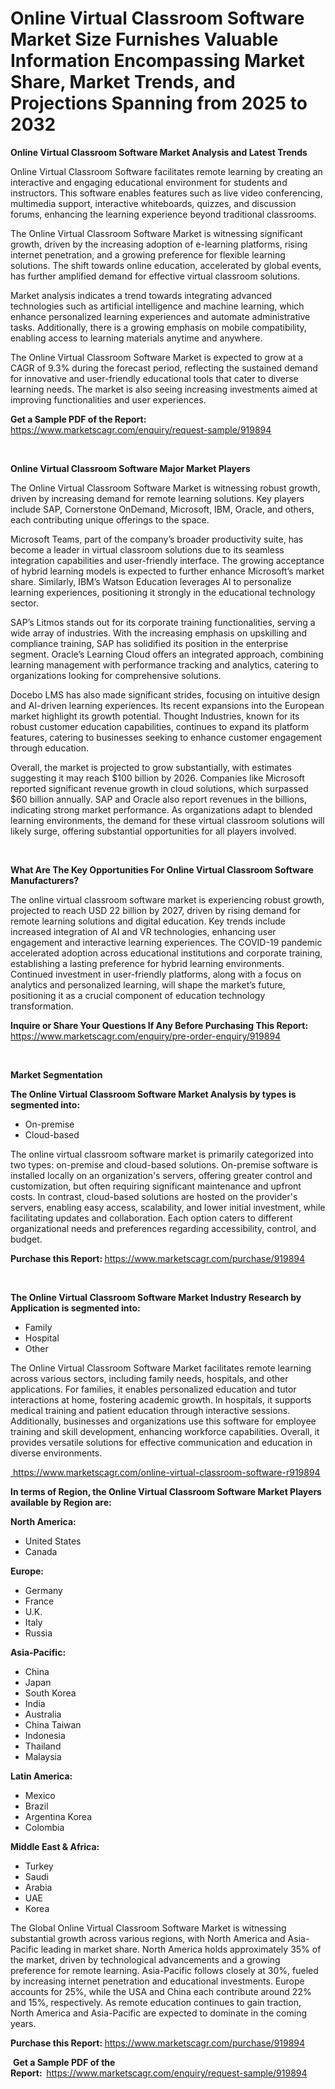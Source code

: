 <p><h1>Online Virtual Classroom Software Market Size Furnishes Valuable Information Encompassing Market Share, Market Trends, and Projections Spanning from 2025 to 2032</h1></p><p><strong>Online Virtual Classroom Software Market Analysis and Latest Trends</strong></p>
<p><p>Online Virtual Classroom Software facilitates remote learning by creating an interactive and engaging educational environment for students and instructors. This software enables features such as live video conferencing, multimedia support, interactive whiteboards, quizzes, and discussion forums, enhancing the learning experience beyond traditional classrooms. </p><p>The Online Virtual Classroom Software Market is witnessing significant growth, driven by the increasing adoption of e-learning platforms, rising internet penetration, and a growing preference for flexible learning solutions. The shift towards online education, accelerated by global events, has further amplified demand for effective virtual classroom solutions. </p><p>Market analysis indicates a trend towards integrating advanced technologies such as artificial intelligence and machine learning, which enhance personalized learning experiences and automate administrative tasks. Additionally, there is a growing emphasis on mobile compatibility, enabling access to learning materials anytime and anywhere. </p><p>The Online Virtual Classroom Software Market is expected to grow at a CAGR of 9.3% during the forecast period, reflecting the sustained demand for innovative and user-friendly educational tools that cater to diverse learning needs. The market is also seeing increasing investments aimed at improving functionalities and user experiences.</p></p>
<p><strong>Get a Sample PDF of the Report:&nbsp;</strong> <a href="https://www.marketscagr.com/enquiry/request-sample/919894?utm_campaign=2667&utm_medium=2&utm_source=Github&utm_content=ia&utm_term=17042025&utm_id=online-virtual-classroom-software">https://www.marketscagr.com/enquiry/request-sample/919894</a></p>
<p>&nbsp;</p>
<p><strong>Online Virtual Classroom Software Major Market Players</strong></p>
<p><p>The Online Virtual Classroom Software Market is witnessing robust growth, driven by increasing demand for remote learning solutions. Key players include SAP, Cornerstone OnDemand, Microsoft, IBM, Oracle, and others, each contributing unique offerings to the space.</p><p>Microsoft Teams, part of the company’s broader productivity suite, has become a leader in virtual classroom solutions due to its seamless integration capabilities and user-friendly interface. The growing acceptance of hybrid learning models is expected to further enhance Microsoft’s market share. Similarly, IBM’s Watson Education leverages AI to personalize learning experiences, positioning it strongly in the educational technology sector.</p><p>SAP’s Litmos stands out for its corporate training functionalities, serving a wide array of industries. With the increasing emphasis on upskilling and compliance training, SAP has solidified its position in the enterprise segment. Oracle’s Learning Cloud offers an integrated approach, combining learning management with performance tracking and analytics, catering to organizations looking for comprehensive solutions.</p><p>Docebo LMS has also made significant strides, focusing on intuitive design and AI-driven learning experiences. Its recent expansions into the European market highlight its growth potential. Thought Industries, known for its robust customer education capabilities, continues to expand its platform features, catering to businesses seeking to enhance customer engagement through education.</p><p>Overall, the market is projected to grow substantially, with estimates suggesting it may reach $100 billion by 2026. Companies like Microsoft reported significant revenue growth in cloud solutions, which surpassed $60 billion annually. SAP and Oracle also report revenues in the billions, indicating strong market performance. As organizations adapt to blended learning environments, the demand for these virtual classroom solutions will likely surge, offering substantial opportunities for all players involved.</p></p>
<p>&nbsp;</p>
<p><strong>What Are The Key Opportunities For Online Virtual Classroom Software Manufacturers?</strong></p>
<p><p>The online virtual classroom software market is experiencing robust growth, projected to reach USD 22 billion by 2027, driven by rising demand for remote learning solutions and digital education. Key trends include increased integration of AI and VR technologies, enhancing user engagement and interactive learning experiences. The COVID-19 pandemic accelerated adoption across educational institutions and corporate training, establishing a lasting preference for hybrid learning environments. Continued investment in user-friendly platforms, along with a focus on analytics and personalized learning, will shape the market’s future, positioning it as a crucial component of education technology transformation.</p></p>
<p><strong>Inquire or Share Your Questions If Any Before Purchasing This Report:</strong> <a href="https://www.marketscagr.com/enquiry/pre-order-enquiry/919894?utm_campaign=2667&utm_medium=2&utm_source=Github&utm_content=ia&utm_term=17042025&utm_id=online-virtual-classroom-software">https://www.marketscagr.com/enquiry/pre-order-enquiry/919894</a></p>
<p>&nbsp;</p>
<p><strong>Market Segmentation</strong></p>
<p><strong>The Online Virtual Classroom Software Market Analysis by types is segmented into:</strong></p>
<p><ul><li>On-premise</li><li>Cloud-based</li></ul></p>
<p><p>The online virtual classroom software market is primarily categorized into two types: on-premise and cloud-based solutions. On-premise software is installed locally on an organization's servers, offering greater control and customization, but often requiring significant maintenance and upfront costs. In contrast, cloud-based solutions are hosted on the provider's servers, enabling easy access, scalability, and lower initial investment, while facilitating updates and collaboration. Each option caters to different organizational needs and preferences regarding accessibility, control, and budget.</p></p>
<p><strong>Purchase this Report:&nbsp;</strong><a href="https://www.marketscagr.com/purchase/919894?utm_campaign=2667&utm_medium=2&utm_source=Github&utm_content=ia&utm_term=17042025&utm_id=online-virtual-classroom-software">https://www.marketscagr.com/purchase/919894</a></p>
<p>&nbsp;</p>
<p><strong>The Online Virtual Classroom Software Market Industry Research by Application is segmented into:</strong></p>
<p><ul><li>Family</li><li>Hospital</li><li>Other</li></ul></p>
<p><p>The Online Virtual Classroom Software Market facilitates remote learning across various sectors, including family needs, hospitals, and other applications. For families, it enables personalized education and tutor interactions at home, fostering academic growth. In hospitals, it supports medical training and patient education through interactive sessions. Additionally, businesses and organizations use this software for employee training and skill development, enhancing workforce capabilities. Overall, it provides versatile solutions for effective communication and education in diverse environments.</p></p>
<p><a href="https://www.marketscagr.com/online-virtual-classroom-software-r919894?utm_campaign=2667&utm_medium=2&utm_source=Github&utm_content=ia&utm_term=17042025&utm_id=online-virtual-classroom-software">&nbsp;https://www.marketscagr.com/online-virtual-classroom-software-r919894</a></p>
<p><strong>In terms of Region, the Online Virtual Classroom Software Market Players available by Region are:</strong></p>
<p>
    <p> <strong> North America: </strong>
        <ul>
            <li>United States</li>
            <li>Canada</li>
        </ul>
        </p> 
    <p> <strong> Europe: </strong>
        <ul>
            <li>Germany</li>
            <li>France</li>
            <li>U.K.</li>
            <li>Italy</li>
            <li>Russia</li>
        </ul>
        </p> 
    <p> <strong> Asia-Pacific: </strong>
        <ul>
            <li>China</li>
            <li>Japan</li>
            <li>South Korea</li>
            <li>India</li>
            <li>Australia</li>
            <li>China Taiwan</li>
            <li>Indonesia</li>
            <li>Thailand</li>
            <li>Malaysia</li>
        </ul>
        </p> 
    <p> <strong> Latin America: </strong>
        <ul>
            <li>Mexico</li>
            <li>Brazil</li>
            <li>Argentina Korea</li>
            <li>Colombia</li>
        </ul>
        </p> 
    <p> <strong> Middle East & Africa: </strong>
        <ul>
            <li>Turkey</li>
            <li>Saudi</li>
            <li>Arabia</li>
            <li>UAE</li>
            <li>Korea</li>
        </ul>
    </p>
    </p>
<p><p>The Global Online Virtual Classroom Software Market is witnessing substantial growth across various regions, with North America and Asia-Pacific leading in market share. North America holds approximately 35% of the market, driven by technological advancements and a growing preference for remote learning. Asia-Pacific follows closely at 30%, fueled by increasing internet penetration and educational investments. Europe accounts for 25%, while the USA and China each contribute around 22% and 15%, respectively. As remote education continues to gain traction, North America and Asia-Pacific are expected to dominate in the coming years.</p></p>
<p><strong>Purchase this Report: </strong><a href="https://www.marketscagr.com/purchase/919894?utm_campaign=2667&utm_medium=2&utm_source=Github&utm_content=ia&utm_term=17042025&utm_id=online-virtual-classroom-software">https://www.marketscagr.com/purchase/919894</a></p>
<p>&nbsp;<strong>Get a Sample PDF of the Report:&nbsp;&nbsp;</strong><a href="https://www.marketscagr.com/enquiry/request-sample/919894?utm_campaign=2667&utm_medium=2&utm_source=Github&utm_content=ia&utm_term=17042025&utm_id=online-virtual-classroom-software">https://www.marketscagr.com/enquiry/request-sample/919894</a></p>
<p><strong></strong></p>
<p><p></p><p></p><p></p></p>